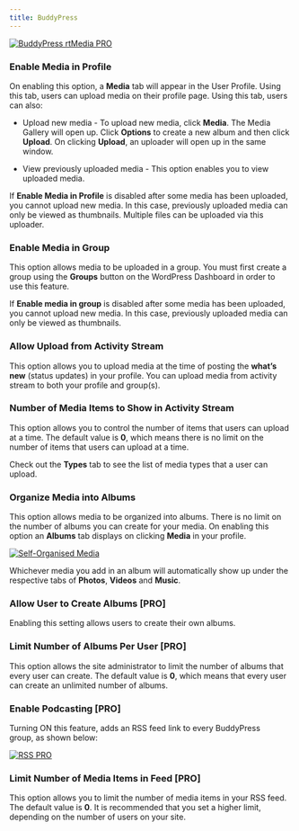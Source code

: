 ```yaml
---
title: BuddyPress
---
```


[![BuddyPress rtMedia PRO](http://docs.rtcamp.com/wp-content/uploads/2014/06/BuddyPress-rtMedia-PRO.jpg)](http://docs.rtcamp.com/wp-content/uploads/2014/06/BuddyPress-rtMedia-PRO.jpg)


### Enable Media in Profile


On enabling this option, a **Media** tab will appear in the User Profile. Using this tab, users can upload media on their profile page. Using this tab, users can also:

	
  * Upload new media - To upload new media, click **Media**. The Media Gallery will open up. Click **Options** to create a new album and then click **Upload**. On clicking **Upload**, an uploader will open up in the same window.

	
  * View previously uploaded media - This option enables you to view uploaded media.
  
If **Enable Media in Profile** is disabled after some media has been uploaded, you cannot upload new media. In this case, previously uploaded media can only be viewed as thumbnails. Multiple files can be uploaded via this uploader.


### Enable Media in Group

This option allows media to be uploaded in a group. You must first create a group using the **Groups** button on the WordPress Dashboard in order to use this feature.

If **Enable media in group** is disabled after some media has been uploaded, you cannot upload new media. In this case, previously uploaded media can only be viewed as thumbnails.


### Allow Upload from Activity Stream


This option allows you to upload media at the time of posting the **what’s new** (status updates) in your profile. You can upload media from activity stream to both your profile and group(s).


### Number of Media Items to Show in Activity Stream


This option allows you to control the number of items that users can upload at a time. The default value is **0**, which means there is no limit on the number of items that users can upload at a time.

Check out the **Types** tab to see the list of media types that a user can upload.


### Organize Media into Albums


This option allows media to be organized into albums. There is no limit on the number of albums you can create for your media. On enabling this option an **Albums** tab displays on clicking **Media** in your profile.

[![Self-Organised Media](http://docs.rtcamp.com/wp-content/uploads/2014/06/Media-organised.jpg)](http://docs.rtcamp.com/wp-content/uploads/2014/06/Media-organised.jpg)

Whichever media you add in an album will automatically show up under the respective tabs of **Photos**, **Videos** and **Music**.


### Allow User to Create Albums [PRO]


Enabling this setting allows users to create their own albums.


### Limit Number of Albums Per User [PRO]


This option allows the site administrator to limit the number of albums that every user can create. The default value is **0**, which means that every user can create an unlimited number of albums.


### Enable Podcasting [PRO]


Turning ON this feature, adds an RSS feed link to every BuddyPress group, as shown below:

[![RSS PRO](http://docs.rtcamp.com/wp-content/uploads/2014/06/RSS-PRO.jpg)](http://docs.rtcamp.com/wp-content/uploads/2014/06/RSS-PRO.jpg)


### Limit Number of Media Items in Feed [PRO]


This option allows you to limit the number of media items in your RSS feed. The default value is **0**. It is recommended that you set a higher limit, depending on the number of users on your site.




